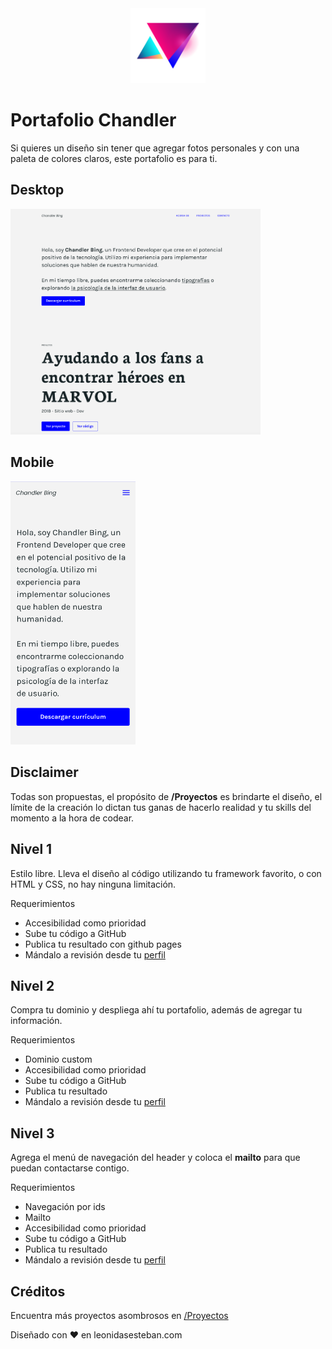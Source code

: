 <div align="center">
<img width="120px"  src="https://raw.githubusercontent.com/no-te-rindas/logo/main/Logo/LeonidasEsteban-destello-envolvente-cuadrada.png" />
</div>

# Portafolio Chandler

Si quieres un diseño sin tener que agregar fotos personales y con una paleta de colores claros, este portafolio es para ti.

## Desktop

<img width="400px"  src="https://github.com/no-te-rindas/imagenes/blob/main/Readmes/portafolio-chandler/chandler-desktop.png?raw=true" />

## Mobile

<img width="200px" src="https://github.com/no-te-rindas/imagenes/blob/main/Readmes/portafolio-chandler/chandler-mobile.png?raw=true" />

## Disclaimer

Todas son propuestas, el propósito de **/Proyectos** es brindarte el diseño, el límite de la creación lo dictan tus ganas de hacerlo realidad y tu skills del momento a la hora de codear.

## Nivel 1

Estilo libre. Lleva el diseño al código utilizando tu framework favorito, o con HTML y CSS, no hay ninguna limitación.

Requerimientos

- Accesibilidad como prioridad
- Sube tu código a GitHub
- Publica tu resultado con github pages
- Mándalo a revisión desde tu [perfil](https://leonidasesteban.com/estudiante)

## Nivel 2

Compra tu dominio y despliega ahí tu portafolio, además de agregar tu información.

Requerimientos

- Dominio custom
- Accesibilidad como prioridad
- Sube tu código a GitHub
- Publica tu resultado
- Mándalo a revisión desde tu [perfil](https://leonidasesteban.com/estudiante)

## Nivel 3

Agrega el menú de navegación del header y coloca el **mailto** para que puedan contactarse contigo.

Requerimientos

- Navegación por ids
- Mailto
- Accesibilidad como prioridad
- Sube tu código a GitHub
- Publica tu resultado
- Mándalo a revisión desde tu [perfil](https://leonidasesteban.com/estudiante)

## Créditos

Encuentra más proyectos asombrosos en [/Proyectos](https://leonidasesteban.com/proyectos)

Diseñado con ♥️ en leonidasesteban.com
